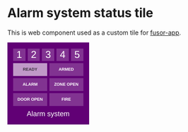 # Alarm system status tile

This is web component used as a custom tile for [fusor-app](https://github.com/fusor-io/fusor-app).


![preview](./alarm-tile.png)